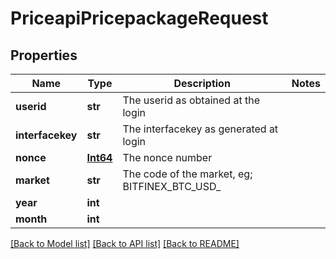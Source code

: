 # PriceapiPricepackageRequest

## Properties
Name | Type | Description | Notes
------------ | ------------- | ------------- | -------------
**userid** | **str** | The userid as obtained at the login | 
**interfacekey** | **str** | The interfacekey as generated at login | 
**nonce** | [**Int64**](Int64.md) | The nonce number | 
**market** | **str** | The code of the market, eg; BITFINEX_BTC_USD_ | 
**year** | **int** |  | 
**month** | **int** |  | 

[[Back to Model list]](../README.md#documentation-for-models) [[Back to API list]](../README.md#documentation-for-api-endpoints) [[Back to README]](../README.md)

